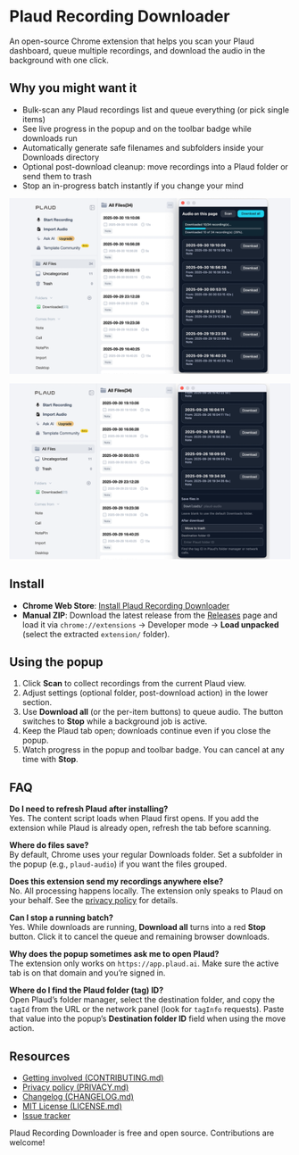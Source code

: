 # Plaud Recording Downloader

An open-source Chrome extension that helps you scan your Plaud dashboard, queue multiple recordings, and download the audio in the background with one click.

## Why you might want it

- Bulk-scan any Plaud recordings list and queue everything (or pick single items)
- See live progress in the popup and on the toolbar badge while downloads run
- Automatically generate safe filenames and subfolders inside your Downloads directory
- Optional post-download cleanup: move recordings into a Plaud folder or send them to trash
- Stop an in-progress batch instantly if you change your mind

![Plaud Recording Downloader popup showing scan results and settings](screenshots/primary.png)

![Toolbar badge and popup progress while downloads run in the background](screenshots/secondary.png)

## Install

- **Chrome Web Store**: [Install Plaud Recording Downloader](https://chrome.google.com/webstore/detail/plaud-recording-downloader/placeholder)
- **Manual ZIP**: Download the latest release from the [Releases](https://github.com/atlas/plaud-recording-downloader/releases) page and load it via `chrome://extensions` → Developer mode → **Load unpacked** (select the extracted `extension/` folder).

## Using the popup

1. Click **Scan** to collect recordings from the current Plaud view.
2. Adjust settings (optional folder, post-download action) in the lower section.
3. Use **Download all** (or the per-item buttons) to queue audio. The button switches to **Stop** while a background job is active.
4. Keep the Plaud tab open; downloads continue even if you close the popup.
5. Watch progress in the popup and toolbar badge. You can cancel at any time with **Stop**.

## FAQ

**Do I need to refresh Plaud after installing?**  
Yes. The content script loads when Plaud first opens. If you add the extension while Plaud is already open, refresh the tab before scanning.

**Where do files save?**  
By default, Chrome uses your regular Downloads folder. Set a subfolder in the popup (e.g., `plaud-audio`) if you want the files grouped.

**Does this extension send my recordings anywhere else?**  
No. All processing happens locally. The extension only speaks to Plaud on your behalf. See the [privacy policy](PRIVACY.md) for details.

**Can I stop a running batch?**  
Yes. While downloads are running, **Download all** turns into a red **Stop** button. Click it to cancel the queue and remaining browser downloads.

**Why does the popup sometimes ask me to open Plaud?**  
The extension only works on `https://app.plaud.ai`. Make sure the active tab is on that domain and you’re signed in.

**Where do I find the Plaud folder (tag) ID?**  
Open Plaud’s folder manager, select the destination folder, and copy the `tagId` from the URL or the network panel (look for `tagInfo` requests). Paste that value into the popup’s **Destination folder ID** field when using the move action.

## Resources

- [Getting involved (CONTRIBUTING.md)](CONTRIBUTING.md)
- [Privacy policy (PRIVACY.md)](PRIVACY.md)
- [Changelog (CHANGELOG.md)](CHANGELOG.md)
- [MIT License (LICENSE.md)](LICENSE.md)
- [Issue tracker](https://github.com/atlas/plaud-recording-downloader/issues)

Plaud Recording Downloader is free and open source. Contributions are welcome!
